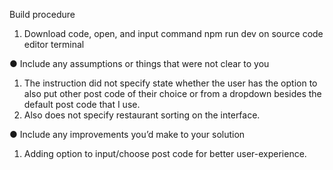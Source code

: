 Build procedure
1. Download code, open, and input command npm run dev on source code editor terminal



● Include any assumptions or things that were not clear to you
1. The instruction did not specify state whether the user has the option to also put other post code of their choice or from a dropdown besides the default post code that I use.
2. Also does not specify restaurant sorting on the interface.


● Include any improvements youʼd make to your solution
1. Adding option to input/choose post code for better user-experience.
